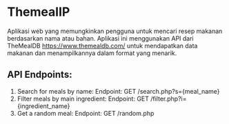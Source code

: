 # ThemealIP
Aplikasi web yang memungkinkan pengguna untuk mencari resep makanan berdasarkan nama atau bahan. Aplikasi ini menggunakan API dari TheMealDB https://www.themealdb.com/ untuk mendapatkan data makanan dan menampilkannya dalam format yang menarik.

## API Endpoints:
1. Search for meals by name: Endpoint: GET /search.php?s={meal_name}
2. Filter meals by main ingredient: Endpoint: GET /filter.php?i={ingredient_name}
3. Get a random meal: Endpoint: GET /random.php
